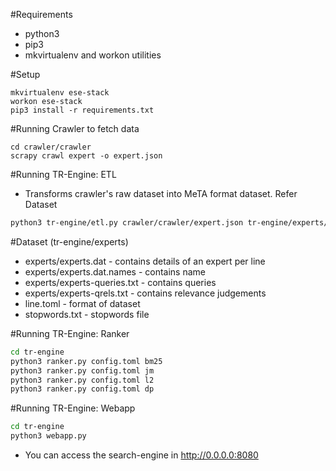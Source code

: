 #Requirements

* python3
* pip3
* mkvirtualenv and workon utilities

#Setup

```
mkvirtualenv ese-stack
workon ese-stack
pip3 install -r requirements.txt
```

#Running Crawler to fetch data
```
cd crawler/crawler
scrapy crawl expert -o expert.json
```

#Running TR-Engine: ETL
* Transforms crawler's raw dataset into MeTA format dataset. Refer Dataset
```bash
python3 tr-engine/etl.py crawler/crawler/expert.json tr-engine/experts/expert-queries.csv
```

#Dataset (tr-engine/experts)

* experts/experts.dat - contains details of an expert per line
* experts/experts.dat.names - contains name
* experts/experts-queries.txt - contains queries 
* experts/experts-qrels.txt - contains relevance judgements 
* line.toml - format of dataset
* stopwords.txt - stopwords file

#Running TR-Engine: Ranker 
```bash
cd tr-engine
python3 ranker.py config.toml bm25
python3 ranker.py config.toml jm 
python3 ranker.py config.toml l2
python3 ranker.py config.toml dp 
```

#Running TR-Engine: Webapp 
```bash
cd tr-engine
python3 webapp.py
```
* You can access the search-engine in http://0.0.0.0:8080

